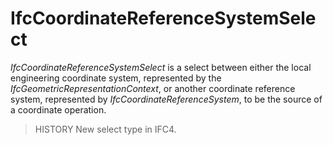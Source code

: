 # IfcCoordinateReferenceSystemSelect

_IfcCoordinateReferenceSystemSelect_ is a select between either the local engineering coordinate system, represented by the _IfcGeometricRepresentationContext_, or another coordinate reference system, represented by _IfcCoordinateReferenceSystem_, to be the source of a coordinate operation.
<!-- end of short definition -->

> HISTORY New select type in IFC4.
